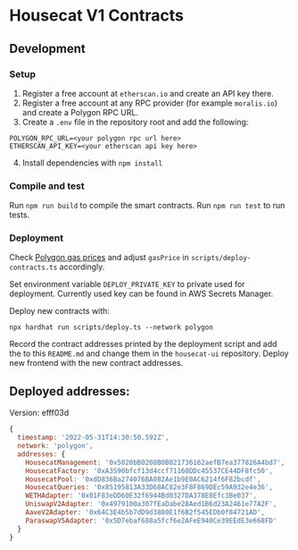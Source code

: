 # Housecat V1 Contracts

## Development

### Setup

1. Register a free account at `etherscan.io` and create an API key there.
2. Register a free account at any RPC provider (for example `moralis.io`) and create a Polygon RPC URL.
3. Create a `.env` file in the repository root and add the following:

```
POLYGON_RPC_URL=<your polygon rpc url here>
ETHERSCAN_API_KEY=<your etherscan api key here>
```

4. Install dependencies with `npm install`

### Compile and test

Run `npm run build` to compile the smart contracts.
Run `npm run test` to run tests.

### Deployment

Check [Polygon gas prices](https://polygonscan.com/gastracker) and adjust `gasPrice` in `scripts/deploy-contracts.ts` accordingly.

Set environment variable `DEPLOY_PRIVATE_KEY` to private used for deployment. Currently used key can be found in AWS Secrets Manager.

Deploy new contracts with:

```
npx hardhat run scripts/deploy.ts --network polygon
```

Record the contract addresses printed by the deployment script and add the to this `README.md` and change them in the `housecat-ui`
repository. Deploy new frontend with the new contract addresses.

## Deployed addresses:

Version: efff03d

```js
{
  timestamp: '2022-05-31T14:30:50.592Z',
  network: 'polygon',
  addresses: {
    HousecatManagement: '0x5020bB0208B0B021736162aefB7ea377826A4bd7',
    HousecatFactory: '0xA3590bfcf13d4ccf71160DDc45537CE44DF8fc50',
    HousecatPool: '0xdD836Ba274076BA082Ae1b9E0AC6214f6F82bcdf',
    HousecatQueries: '0x85195813A33D68AC82e3F8F869DEc59A932e4e36',
    WETHAdapter: '0x01F83eDD60E32f6944Bd0327DA378E8Efc3Be037',
    UniswapV2Adapter: '0x4979100a307fEaDabe28Aed1B6d23A2461e77A2F',
    AaveV2Adapter: '0x64C3E4b5b7dD9d3880E1f6B2f545EDb0f84721AD',
    ParaswapV5Adapter: '0x5D7ebaf688a5fcf6e2AFeE940Ce39EEdE3e668FD'
  }
}

```
